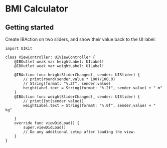 # BMI Calculator
## Getting started
Create IBAction on two sliders, and show their value back to the UI label: 
```
import UIKit

class ViewController: UIViewController {
    @IBOutlet weak var heightLabel: UILabel!
    @IBOutlet weak var weightLabel: UILabel!

    @IBAction func heightSliderChanged(_ sender: UISlider) {
        // print(round(sender.value * 100)/100.0)
        // String(format: "%.2f", sender.value)
        heightLabel.text = String(format: "%.2f", sender.value) + " m"
    }
    @IBAction func weightSliderChanged(_ sender: UISlider) {
        // print(Int(sender.value))
        weightLabel.text = String(format: "%.0f", sender.value) + " kg"
        
    }
    override func viewDidLoad() {
        super.viewDidLoad()
        // Do any additional setup after loading the view.
    }
}
```
































